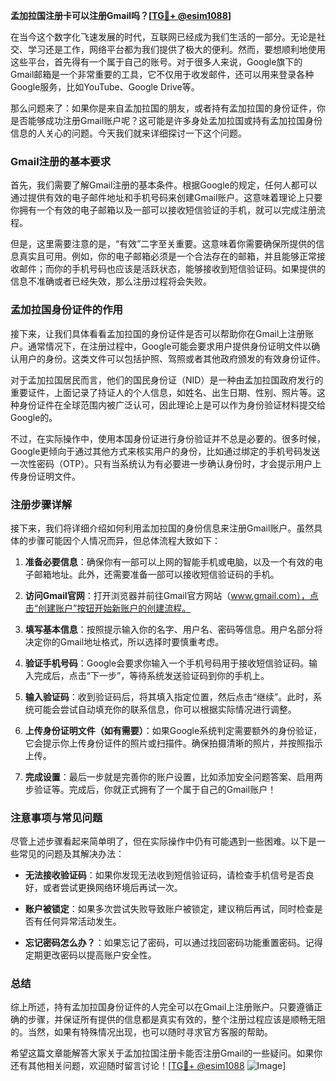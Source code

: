 **孟加拉国注册卡可以注册Gmail吗？[[TG💪+ @esim1088](https://t.me/s/esim1088)]**

在当今这个数字化飞速发展的时代，互联网已经成为我们生活的一部分。无论是社交、学习还是工作，网络平台都为我们提供了极大的便利。然而，要想顺利地使用这些平台，首先得有一个属于自己的账号。对于很多人来说，Google旗下的Gmail邮箱是一个非常重要的工具，它不仅用于收发邮件，还可以用来登录各种Google服务，比如YouTube、Google Drive等。

那么问题来了：如果你是来自孟加拉国的朋友，或者持有孟加拉国的身份证件，你是否能够成功注册Gmail账户呢？这可能是许多身处孟加拉国或持有孟加拉国身份信息的人关心的问题。今天我们就来详细探讨一下这个问题。

### Gmail注册的基本要求

首先，我们需要了解Gmail注册的基本条件。根据Google的规定，任何人都可以通过提供有效的电子邮件地址和手机号码来创建Gmail账户。这意味着理论上只要你拥有一个有效的电子邮箱以及一部可以接收短信验证的手机，就可以完成注册流程。

但是，这里需要注意的是，“有效”二字至关重要。这意味着你需要确保所提供的信息真实且可用。例如，你的电子邮箱必须是一个合法存在的邮箱，并且能够正常接收邮件；而你的手机号码也应该是活跃状态，能够接收到短信验证码。如果提供的信息不准确或者已经失效，那么注册过程将会失败。

### 孟加拉国身份证件的作用

接下来，让我们具体看看孟加拉国的身份证件是否可以帮助你在Gmail上注册账户。通常情况下，在注册过程中，Google可能会要求用户提供身份证明文件以确认用户的身份。这类文件可以包括护照、驾照或者其他政府颁发的有效身份证件。

对于孟加拉国居民而言，他们的国民身份证（NID）是一种由孟加拉国政府发行的重要证件，上面记录了持证人的个人信息，如姓名、出生日期、性别、照片等。这种身份证件在全球范围内被广泛认可，因此理论上是可以作为身份验证材料提交给Google的。

不过，在实际操作中，使用本国身份证进行身份验证并不总是必要的。很多时候，Google更倾向于通过其他方式来核实用户的身份，比如通过绑定的手机号码发送一次性密码（OTP）。只有当系统认为有必要进一步确认身份时，才会提示用户上传身份证明文件。

### 注册步骤详解

接下来，我们将详细介绍如何利用孟加拉国的身份信息来注册Gmail账户。虽然具体的步骤可能因个人情况而异，但总体流程大致如下：

1. **准备必要信息**：确保你有一部可以上网的智能手机或电脑，以及一个有效的电子邮箱地址。此外，还需要准备一部可以接收短信验证码的手机。
   
2. **访问Gmail官网**：打开浏览器并前往Gmail官方网站（www.gmail.com），点击“创建账户”按钮开始新账户的创建流程。

3. **填写基本信息**：按照提示输入你的名字、用户名、密码等信息。用户名部分将决定你的Gmail地址格式，所以选择时要慎重考虑。

4. **验证手机号码**：Google会要求你输入一个手机号码用于接收短信验证码。输入完成后，点击“下一步”，等待系统发送验证码到你的手机上。

5. **输入验证码**：收到验证码后，将其填入指定位置，然后点击“继续”。此时，系统可能会尝试自动填充你的联系信息，你可以根据实际情况进行调整。

6. **上传身份证明文件（如有需要）**：如果Google系统判定需要额外的身份验证，它会提示你上传身份证件的照片或扫描件。确保拍摄清晰的照片，并按照指示上传。

7. **完成设置**：最后一步就是完善你的账户设置，比如添加安全问题答案、启用两步验证等。完成后，你就正式拥有了一个属于自己的Gmail账户！

### 注意事项与常见问题

尽管上述步骤看起来简单明了，但在实际操作中仍有可能遇到一些困难。以下是一些常见的问题及其解决办法：

- **无法接收验证码**：如果你发现无法收到短信验证码，请检查手机信号是否良好，或者尝试更换网络环境后再试一次。
  
- **账户被锁定**：如果多次尝试失败导致账户被锁定，建议稍后再试，同时检查是否有任何异常活动发生。

- **忘记密码怎么办？**：如果忘记了密码，可以通过找回密码功能重置密码。记得定期更改密码以提高账户安全性。

### 总结

综上所述，持有孟加拉国身份证件的人完全可以在Gmail上注册账户。只要遵循正确的步骤，并保证所有提供的信息都是真实有效的，整个注册过程应该是顺畅无阻的。当然，如果有特殊情况出现，也可以随时寻求官方客服的帮助。

希望这篇文章能解答大家关于孟加拉国注册卡能否注册Gmail的一些疑问。如果你还有其他相关问题，欢迎随时留言讨论！[[TG💪+ @esim1088](https://t.me/s/esim1088) ![Image](https://i.postimg.cc/4NQfJmqS/Snipaste-2025-05-13-00-14-12.png)]